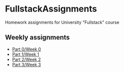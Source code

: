 # FullstackAssignments
Homework assignments for University "Fullstack" course

## Weekly assignments
* [Part 0/Week 0](/Part0/Assignments.md)
* [Part 1/Week 1](/Part1/)
* [Part 2/Week 2](/Part2/)
* [Part 3/Week 3](/Part3/)
